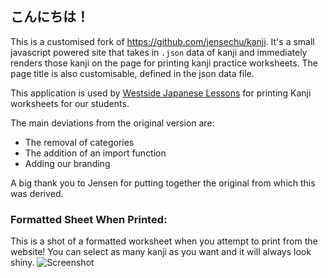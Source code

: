 ## こんにちは！

This is a customised fork of https://github.com/jensechu/kanji. It's a small javascript powered site that takes in `.json` data of kanji and immediately renders those kanji on the page for printing kanji practice worksheets. The page title is also customisable, defined in the json data file.

This application is used by <a href="http://www.westsidejapanese.com.au">Westside Japanese Lessons</a> for printing Kanji worksheets for our students.

The main deviations from the original version are:
* The removal of categories
* The addition of an import function
* Adding our branding

A big thank you to Jensen for putting together the original from which this was derived.

### Formatted Sheet When Printed:
This is a shot of a formatted worksheet when you attempt to print from the website! You can select as many kanji as you want and it will always look shiny.
![Screenshot](http://i.imgur.com/DIlLX36.png)